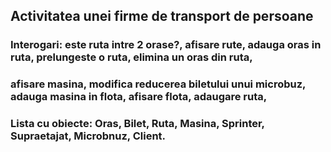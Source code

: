 ## Activitatea unei firme de transport de persoane
### Interogari: este ruta intre 2 orase?, afisare rute, adauga oras in ruta, prelungeste o ruta, elimina un oras din ruta,
### afisare masina, modifica reducerea biletului unui microbuz, adauga masina in flota, afisare flota, adaugare ruta,
### Lista cu obiecte: Oras, Bilet, Ruta, Masina, Sprinter, Supraetajat, Microbnuz, Client.

